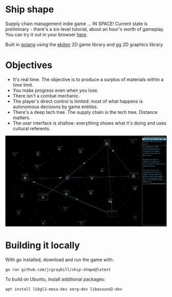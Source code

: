 # Ship shape
Supply chain management indie game ... IN SPACE! Current state is preliminary - there's a six-level tutorial, about an hour's worth of gameplay. You can try it out in your browser [here](https://jcgraybill.github.io/ship-shape/).

Built in [golang](https://go.dev/) using the [ebiten](https://ebiten.org/) 2D game library and [gg](https://github.com/fogleman/gg) 2D graphics library.

# Objectives
* It's real time. The objective is to produce a surplus of materials within a time limit.
* You make progress even when you lose.
* There isn't a combat mechanic.
* The player's direct control is limited: most of what happens is autonomous decisions by game entities.
* There's a deep tech tree. The supply chain is the tech tree. Distance matters.
* The user interface is shallow: everything shows what it's doing and uses cultural referents.

![screenshot](https://github.com/jcgraybill/ship-shape/blob/main/screenshot.png)

# Building it locally

With go installed, download and run the game with:

```
go run github.com/jcgraybill/ship-shape@latest
```

To build on Ubuntu, install additional packages:
```
apt install libgl1-mesa-dev xorg-dev libasound2-dev
```
